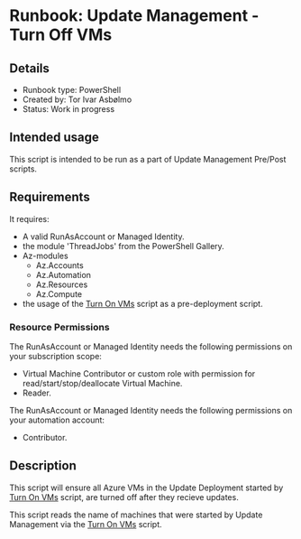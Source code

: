 # Runbook: Update Management - Turn Off VMs

## Details

- Runbook type: PowerShell
- Created by: Tor Ivar Asbølmo
- Status: Work in progress

## Intended usage

This script is intended to be run as a part of Update Management Pre/Post scripts.

## Requirements

It requires:

- A valid RunAsAccount or Managed Identity.
- the module 'ThreadJobs' from the PowerShell Gallery.
- Az-modules
  - Az.Accounts
  - Az.Automation
  - Az.Resources
  - Az.Compute
- the usage of the [Turn On VMs](../../turnonvms/1.0/) script as a pre-deployment script.

### Resource Permissions

The RunAsAccount or Managed Identity needs the following permissions on your subscription scope:

- Virtual Machine Contributor or custom role with permission for read/start/stop/deallocate Virtual Machine.
- Reader.

The RunAsAccount or Managed Identity needs the following permissions on your automation account:

- Contributor.

## Description

This script will ensure all Azure VMs in the Update Deployment started by [Turn On VMs](../../turnonvms/1.0/) script, are turned off after they recieve updates.

This script reads the name of machines that were started by Update Management via the [Turn On VMs](../../turnonvms/1.0/) script.
